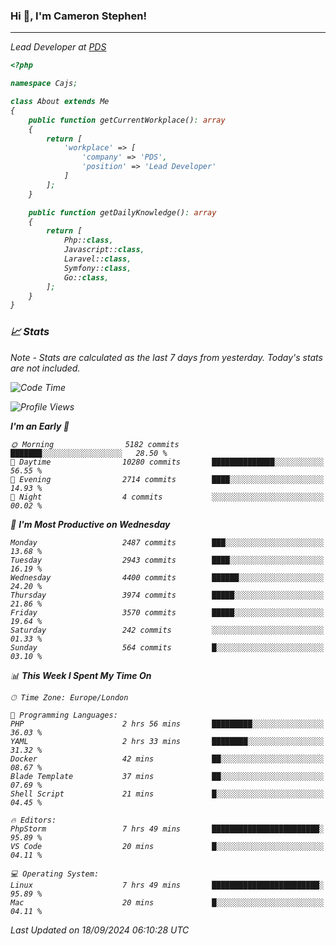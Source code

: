 ### Hi 👋, I'm Cameron Stephen!
<hr>
<p><em>Lead Developer at <a href="https://prindatasolutions.co.uk">PDS</a></p>


```php
<?php

namespace Cajs;

class About extends Me
{
    public function getCurrentWorkplace(): array
    {
        return [
            'workplace' => [
                'company' => 'PDS',
                'position' => 'Lead Developer'
            ]
        ];
    }

    public function getDailyKnowledge(): array
    {
        return [
            Php::class,
            Javascript::class,
            Laravel::class,
            Symfony::class,
            Go::class,
        ];
    }
}
```

### 📈 Stats
<p><em>Note - Stats are calculated as the last 7 days from yesterday. Today's stats are not included.</em></p>


<!--START_SECTION:waka-->
![Code Time](http://img.shields.io/badge/Code%20Time-3%2C943%20hrs%2022%20mins-blue)

![Profile Views](http://img.shields.io/badge/Profile%20Views-4-blue)

**I'm an Early 🐤** 

```text
🌞 Morning                5182 commits        ███████░░░░░░░░░░░░░░░░░░   28.50 % 
🌆 Daytime                10280 commits       ██████████████░░░░░░░░░░░   56.55 % 
🌃 Evening                2714 commits        ████░░░░░░░░░░░░░░░░░░░░░   14.93 % 
🌙 Night                  4 commits           ░░░░░░░░░░░░░░░░░░░░░░░░░   00.02 % 
```
📅 **I'm Most Productive on Wednesday** 

```text
Monday                   2487 commits        ███░░░░░░░░░░░░░░░░░░░░░░   13.68 % 
Tuesday                  2943 commits        ████░░░░░░░░░░░░░░░░░░░░░   16.19 % 
Wednesday                4400 commits        ██████░░░░░░░░░░░░░░░░░░░   24.20 % 
Thursday                 3974 commits        █████░░░░░░░░░░░░░░░░░░░░   21.86 % 
Friday                   3570 commits        █████░░░░░░░░░░░░░░░░░░░░   19.64 % 
Saturday                 242 commits         ░░░░░░░░░░░░░░░░░░░░░░░░░   01.33 % 
Sunday                   564 commits         █░░░░░░░░░░░░░░░░░░░░░░░░   03.10 % 
```


📊 **This Week I Spent My Time On** 

```text
🕑︎ Time Zone: Europe/London

💬 Programming Languages: 
PHP                      2 hrs 56 mins       █████████░░░░░░░░░░░░░░░░   36.03 % 
YAML                     2 hrs 33 mins       ████████░░░░░░░░░░░░░░░░░   31.32 % 
Docker                   42 mins             ██░░░░░░░░░░░░░░░░░░░░░░░   08.67 % 
Blade Template           37 mins             ██░░░░░░░░░░░░░░░░░░░░░░░   07.69 % 
Shell Script             21 mins             █░░░░░░░░░░░░░░░░░░░░░░░░   04.45 % 

🔥 Editors: 
PhpStorm                 7 hrs 49 mins       ████████████████████████░   95.89 % 
VS Code                  20 mins             █░░░░░░░░░░░░░░░░░░░░░░░░   04.11 % 

💻 Operating System: 
Linux                    7 hrs 49 mins       ████████████████████████░   95.89 % 
Mac                      20 mins             █░░░░░░░░░░░░░░░░░░░░░░░░   04.11 % 
```


 Last Updated on 18/09/2024 06:10:28 UTC
<!--END_SECTION:waka-->
